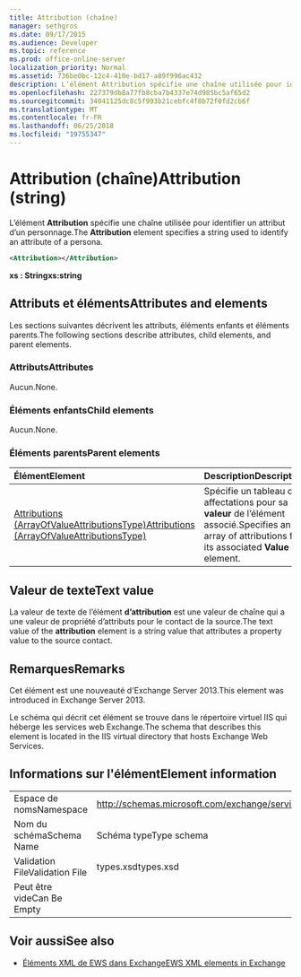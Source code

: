 ```yaml
---
title: Attribution (chaîne)
manager: sethgros
ms.date: 09/17/2015
ms.audience: Developer
ms.topic: reference
ms.prod: office-online-server
localization_priority: Normal
ms.assetid: 736be0bc-12c4-410e-bd17-a89f996ac432
description: L’élément Attribution spécifie une chaîne utilisée pour identifier un attribut d’un personnage.
ms.openlocfilehash: 227379db8a77fb8cba7b4337e74d985bc5af65d2
ms.sourcegitcommit: 34041125dc8c5f993b21cebfc4f8b72f0fd2cb6f
ms.translationtype: MT
ms.contentlocale: fr-FR
ms.lasthandoff: 06/25/2018
ms.locfileid: "19755347"
---
```

# <a name="attribution-string"></a><span data-ttu-id="68621-103">Attribution (chaîne)</span><span class="sxs-lookup"><span data-stu-id="68621-103">Attribution (string)</span></span>

<span data-ttu-id="68621-104">L’élément **Attribution** spécifie une chaîne utilisée pour identifier un attribut d’un personnage.</span><span class="sxs-lookup"><span data-stu-id="68621-104">The **Attribution** element specifies a string used to identify an attribute of a persona.</span></span> 
  
```XML
<Attribution></Attribution>
```

 <span data-ttu-id="68621-105">**xs : String**</span><span class="sxs-lookup"><span data-stu-id="68621-105">**xs:string**</span></span>
## <a name="attributes-and-elements"></a><span data-ttu-id="68621-106">Attributs et éléments</span><span class="sxs-lookup"><span data-stu-id="68621-106">Attributes and elements</span></span>

<span data-ttu-id="68621-107">Les sections suivantes décrivent les attributs, éléments enfants et éléments parents.</span><span class="sxs-lookup"><span data-stu-id="68621-107">The following sections describe attributes, child elements, and parent elements.</span></span>
  
### <a name="attributes"></a><span data-ttu-id="68621-108">Attributs</span><span class="sxs-lookup"><span data-stu-id="68621-108">Attributes</span></span>

<span data-ttu-id="68621-109">Aucun.</span><span class="sxs-lookup"><span data-stu-id="68621-109">None.</span></span>
  
### <a name="child-elements"></a><span data-ttu-id="68621-110">Éléments enfants</span><span class="sxs-lookup"><span data-stu-id="68621-110">Child elements</span></span>

<span data-ttu-id="68621-111">Aucun.</span><span class="sxs-lookup"><span data-stu-id="68621-111">None.</span></span>
  
### <a name="parent-elements"></a><span data-ttu-id="68621-112">Éléments parents</span><span class="sxs-lookup"><span data-stu-id="68621-112">Parent elements</span></span>

|<span data-ttu-id="68621-113">**Élément**</span><span class="sxs-lookup"><span data-stu-id="68621-113">**Element**</span></span>|<span data-ttu-id="68621-114">**Description**</span><span class="sxs-lookup"><span data-stu-id="68621-114">**Description**</span></span>|
|:-----|:-----|
|[<span data-ttu-id="68621-115">Attributions (ArrayOfValueAttributionsType)</span><span class="sxs-lookup"><span data-stu-id="68621-115">Attributions (ArrayOfValueAttributionsType)</span></span>](attributions-arrayofvalueattributionstype.md) <br/> |<span data-ttu-id="68621-116">Spécifie un tableau des affectations pour sa **valeur** de l’élément associé.</span><span class="sxs-lookup"><span data-stu-id="68621-116">Specifies an array of attributions for its associated **Value** element.</span></span>  <br/> |
   
## <a name="text-value"></a><span data-ttu-id="68621-117">Valeur de texte</span><span class="sxs-lookup"><span data-stu-id="68621-117">Text value</span></span>

<span data-ttu-id="68621-118">La valeur de texte de l’élément **d’attribution** est une valeur de chaîne qui a une valeur de propriété d’attributs pour le contact de la source.</span><span class="sxs-lookup"><span data-stu-id="68621-118">The text value of the **attribution** element is a string value that attributes a property value to the source contact.</span></span> 
  
## <a name="remarks"></a><span data-ttu-id="68621-119">Remarques</span><span class="sxs-lookup"><span data-stu-id="68621-119">Remarks</span></span>

<span data-ttu-id="68621-120">Cet élément est une nouveauté d'Exchange Server 2013.</span><span class="sxs-lookup"><span data-stu-id="68621-120">This element was introduced in Exchange Server 2013.</span></span>
  
<span data-ttu-id="68621-121">Le schéma qui décrit cet élément se trouve dans le répertoire virtuel IIS qui héberge les services web Exchange.</span><span class="sxs-lookup"><span data-stu-id="68621-121">The schema that describes this element is located in the IIS virtual directory that hosts Exchange Web Services.</span></span>
  
## <a name="element-information"></a><span data-ttu-id="68621-122">Informations sur l'élément</span><span class="sxs-lookup"><span data-stu-id="68621-122">Element information</span></span>

|||
|:-----|:-----|
|<span data-ttu-id="68621-123">Espace de noms</span><span class="sxs-lookup"><span data-stu-id="68621-123">Namespace</span></span>  <br/> |http://schemas.microsoft.com/exchange/services/2006/types  <br/> |
|<span data-ttu-id="68621-124">Nom du schéma</span><span class="sxs-lookup"><span data-stu-id="68621-124">Schema Name</span></span>  <br/> |<span data-ttu-id="68621-125">Schéma type</span><span class="sxs-lookup"><span data-stu-id="68621-125">Type schema</span></span>  <br/> |
|<span data-ttu-id="68621-126">Validation File</span><span class="sxs-lookup"><span data-stu-id="68621-126">Validation File</span></span>  <br/> |<span data-ttu-id="68621-127">types.xsd</span><span class="sxs-lookup"><span data-stu-id="68621-127">types.xsd</span></span>  <br/> |
|<span data-ttu-id="68621-128">Peut être vide</span><span class="sxs-lookup"><span data-stu-id="68621-128">Can Be Empty</span></span>  <br/> ||
   
## <a name="see-also"></a><span data-ttu-id="68621-129">Voir aussi</span><span class="sxs-lookup"><span data-stu-id="68621-129">See also</span></span>

- [<span data-ttu-id="68621-130">Éléments XML de EWS dans Exchange</span><span class="sxs-lookup"><span data-stu-id="68621-130">EWS XML elements in Exchange</span></span>](ews-xml-elements-in-exchange.md)

